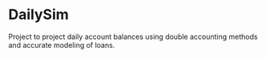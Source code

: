 # DailySim
Project to project daily account balances using double accounting methods and accurate modeling of loans.